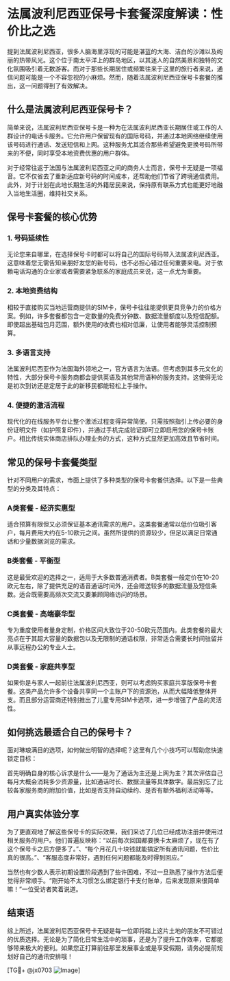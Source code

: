 # 法属波利尼西亚保号卡套餐深度解读：性价比之选

提到法属波利尼西亚，很多人脑海里浮现的可能是湛蓝的大海、洁白的沙滩以及绚丽的热带风光。这个位于南太平洋上的群岛地区，以其迷人的自然美景和独特的文化氛围吸引着无数游客。而对于那些长期居住或频繁往来于这里的旅行者来说，通信问题可能是一个不容忽视的小麻烦。然而，随着法属波利尼西亚保号卡套餐的推出，这一问题得到了有效解决。

## 什么是法属波利尼西亚保号卡？

简单来说，法属波利尼西亚保号卡是一种为在法属波利尼西亚长期居住或工作的人群设计的电话卡服务。它允许用户保留现有的国际号码，并通过本地网络继续使用该号码进行通话、发送短信和上网。这种服务尤其适合那些希望避免更换号码所带来的不便，同时享受本地资费优惠的用户群体。

对于经常往返于法国与法属波利尼西亚之间的商务人士而言，保号卡无疑是一项福音。它不仅省去了重新适应新号码的时间成本，还帮助他们节省了跨境通信费用。此外，对于计划在此地长期生活的外籍居民来说，保持原有联系方式也能更好地融入当地生活圈，维持社交关系。

## 保号卡套餐的核心优势

### 1. **号码延续性**
   无论您来自哪里，在选择保号卡时都可以将自己的国际号码带入法属波利尼西亚。这意味着您无需告知亲朋好友您的新号码，也不必担心错过任何重要来电。对于依赖电话沟通的企业家或者需要紧急联系的家庭成员来说，这一点尤为重要。

### 2. **本地资费结构**
   相较于直接购买当地运营商提供的SIM卡，保号卡往往能提供更具竞争力的价格方案。例如，许多套餐都包含一定数量的免费分钟数、数据流量额度以及短信配额。即使超出基础包月范围，额外使用的收费也相对低廉，让使用者能够灵活控制预算。

### 3. **多语言支持**
   法属波利尼西亚作为法国海外领地之一，官方语言为法语。但考虑到其多元文化的特性，大部分保号卡服务商都会提供英语及其他常用语种的服务支持。这使得无论是初次到访还是定居于此的新移民都能轻松上手操作。

### 4. **便捷的激活流程**
   现代化的在线服务平台让整个激活过程变得异常简便。只需按照指引上传必要的身份证明文件（如护照复印件），并通过手机完成验证即可立即启用您的保号卡账户。相比传统实体商店排队办理业务的方式，这种方式显然更加高效且节省时间。

## 常见的保号卡套餐类型

针对不同用户的需求，市面上提供了多种类型的保号卡套餐供选择。以下是一些典型的分类及其特点：

### A类套餐 - 经济实惠型
适合预算有限但又必须保证基本通讯需求的用户。这类套餐通常以低价位吸引客户，每月费用大约在5-10欧元之间。虽然所提供的资源较少，但足以满足日常通话和少量数据浏览的需求。

### B类套餐 - 平衡型
这是最受欢迎的选择之一，适用于大多数普通消费者。B类套餐一般定价在10-20欧元左右，除了提供充足的语音通话时间外，还会赠送较多的数据流量及短信条数。适合既需要高频次交流又要兼顾网络访问的场景。

### C类套餐 - 高端豪华型
专为重度使用者量身定制，价格区间大致位于20-50欧元范围内。此类套餐的最大亮点在于其超大容量的数据包以及无限制的通话权限，非常适合需要长时间驻留并从事远程办公的专业人士。

### D类套餐 - 家庭共享型
如果你是与家人一起前往法属波利尼西亚，则可以考虑购买家庭共享版保号卡套餐。这类产品允许多个设备共享同一个主账户下的资源池，从而大幅降低整体开支。而且部分运营商还特别推出了儿童专用SIM卡选项，进一步增强了产品的灵活性。

## 如何挑选最适合自己的保号卡？

面对琳琅满目的选项，如何做出明智的选择呢？这里有几个小技巧可以帮助您快速锁定目标：

首先明确自身的核心诉求是什么——是为了通话为主还是上网为主？其次评估自己每月大概会消耗多少资源量，比如通话时长、数据流量等具体数字。最后别忘了比较各家服务商的附加价值，比如是否支持自动续约、是否有额外福利活动等等。

## 用户真实体验分享

为了更直观地了解这些保号卡的实际效果，我们采访了几位已经成功注册并使用过相关服务的用户。他们普遍反映称：“以前每次回国都要换卡太麻烦了，现在有了这个保号卡之后方便多了。”、“每个月花几十块钱就能搞定所有通讯问题，性价比真的很高。”、“客服态度非常好，遇到任何问题都能及时得到回应。”

当然也有少数人表示初期设置阶段遇到了些许困难，不过一旦熟悉了操作方法后便觉得非常顺手。“刚开始不太习惯怎么绑定银行卡支付账单，后来发现原来很简单嘛！”一位受访者笑着说道。

## 结束语

综上所述，法属波利尼西亚保号卡无疑是每一位即将踏上这片土地的朋友不可错过的优质选择。无论是为了简化日常生活中的琐事，还是为了提升工作效率，它都能够带来极大的便利。如果您正打算前往那里发展事业或是享受假期，请务必提前规划好自己的通讯安排哦！

[TG💪+ @jx0703 ![Image](https://github.com/user-attachments/assets/dbca1d08-cadb-493c-b0ec-ad6f7a83f270)]